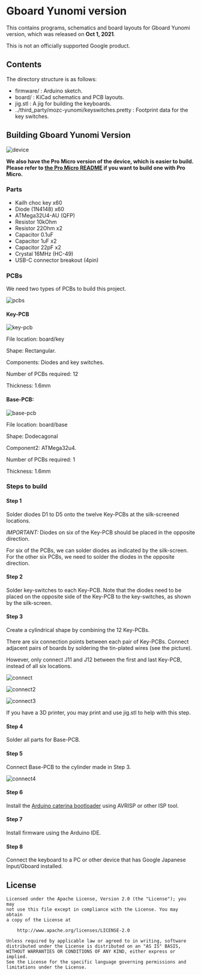 # Gboard Yunomi version

This contains programs, schematics and board layouts for Gboard Yunomi version,
which was released on **Oct 1, 2021**.

This is not an officially supported Google product.

## Contents

The directory structure is as follows:

-   firmware/ : Arduino sketch.
-   board/ : KiCad schematics and PCB layouts.
-   jig.stl : A jig for building the keyboards.
-   ../third_party/mozc-yunomi/keyswitches.pretty : Footprint data for the key
    switches.

## Building Gboard Yunomi Version

![device](./images/device.jpg)

**We also have the Pro Micro version of the device, which is easier to build. Please refer to [the Pro Micro README](./README_promicro.md) if you want to build one with Pro Micro.**

### Parts

-   Kailh choc key x60
-   Diode (1N4148) x60
-   ATMega32U4-AU (QFP)
-   Resistor 10kOhm
-   Resistor 22Ohm x2
-   Capacitor 0.1uF
-   Capacitor 1uF x2
-   Capacitor 22pF x2
-   Crystal 16MHz (HC-49)
-   USB-C connector breakout (4pin)

### PCBs

We need two types of PCBs to build this project.

![pcbs](./images/pcbs.jpg)

#### Key-PCB

![key-pcb](./images/key-pcb.png)

File location: board/key

Shape: Rectangular.

Components: Diodes and key switches.

Number of PCBs required: 12

Thickness: 1.6mm

#### Base-PCB:

![base-pcb](./images/base-pcb.png)

File location: board/base

Shape: Dodecagonal

Component2: ATMega32u4.

Number of PCBs required: 1

Thickness: 1.6mm

### Steps to build

#### Step 1

Solder diodes D1 to D5 onto the twelve Key-PCBs at the silk-screened locations.

*IMPORTANT:* Diodes on six of the Key-PCB should be placed in the opposite
direction.

For six of the PCBs, we can solder diodes as indicated by the silk-screen. For
the other six PCBs, we need to solder the diodes in the opposite direction.

#### Step 2

Solder key-switches to each Key-PCB. Note that the diodes need to be placed on
the opposite side of the Key-PCB to the key-switches, as shown by the
silk-screen.

#### Step 3

Create a cylindrical shape by combining the 12 Key-PCBs.

There are six connection points between each pair of Key-PCBs. Connect adjacent
pairs of boards by soldering the tin-plated wires (see the picture).

However, only connect J11 and J12 between the first and last Key-PCB, instead of
all six locations.

![connect](./images/connect.png)

![connect2](./images/connect2.jpg)

![connect3](./images/connect3.jpg)

If you have a 3D printer, you may print and use jig.stl to help with this step.

#### Step 4

Solder all parts for Base-PCB.

#### Step 5

Connect Base-PCB to the cylinder made in Step 3.

![connect4](./images/connect4.jpg)

#### Step 6

Install the
[Arduino caterina bootloader](https://github.com/arduino/ArduinoCore-avr/blob/master/bootloaders/caterina/Caterina-Leonardo.hex)
using AVRISP or other ISP tool.

#### Step 7

Install firmware using the Arduino IDE.

#### Step 8

Connect the keyboard to a PC or other device that has Google Japanese
Input/Gboard installed.

## License

```
Licensed under the Apache License, Version 2.0 (the "License"); you may
not use this file except in compliance with the License. You may obtain
a copy of the License at

    http://www.apache.org/licenses/LICENSE-2.0

Unless required by applicable law or agreed to in writing, software
distributed under the License is distributed on an "AS IS" BASIS,
WITHOUT WARRANTIES OR CONDITIONS OF ANY KIND, either express or implied.
See the License for the specific language governing permissions and
limitations under the License.
```
